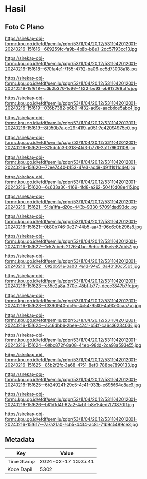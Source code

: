 # Hasil

## Foto C Plano

https://sirekap-obj-formc.kpu.go.id/efdf/pemilu/pdpr/53/11/04/20/12/5311042012001-20240216-151616--689259fc-fa9b-4b8b-b8e3-2dc57193cc13.jpg

https://sirekap-obj-formc.kpu.go.id/efdf/pemilu/pdpr/53/11/04/20/12/5311042012001-20240216-151618--670fa4e1-7155-4792-ba06-ec5d73008a18.jpg

https://sirekap-obj-formc.kpu.go.id/efdf/pemilu/pdpr/53/11/04/20/12/5311042012001-20240216-151618--a3b2b379-1e96-4522-be93-eb813268affc.jpg

https://sirekap-obj-formc.kpu.go.id/efdf/pemilu/pdpr/53/11/04/20/12/5311042012001-20240216-151619--036b7382-b6b0-4f32-ad9e-aacbdce5abc4.jpg

https://sirekap-obj-formc.kpu.go.id/efdf/pemilu/pdpr/53/11/04/20/12/5311042012001-20240216-151619--8f050b7a-cc29-41f9-a051-7c42094975e0.jpg

https://sirekap-obj-formc.kpu.go.id/efdf/pemilu/pdpr/53/11/04/20/12/5311042012001-20240216-151620--325dcfc3-0318-4fd3-b776-2a1f79601108.jpg

https://sirekap-obj-formc.kpu.go.id/efdf/pemilu/pdpr/53/11/04/20/12/5311042012001-20240216-151620--72ee7440-b153-47e3-ac49-491f1011c4ef.jpg

https://sirekap-obj-formc.kpu.go.id/efdf/pemilu/pdpr/53/11/04/20/12/5311042012001-20240216-151620--6c633a30-4169-4fd8-a292-504f6d08e415.jpg

https://sirekap-obj-formc.kpu.go.id/efdf/pemilu/pdpr/53/11/04/20/12/5311042012001-20240216-151621--51da1ffa-d20c-443b-9330-57091ded93dc.jpg

https://sirekap-obj-formc.kpu.go.id/efdf/pemilu/pdpr/53/11/04/20/12/5311042012001-20240216-151621--0b80b746-0e27-44b5-aa43-96c6c0b296a8.jpg

https://sirekap-obj-formc.kpu.go.id/efdf/pemilu/pdpr/53/11/04/20/12/5311042012001-20240216-151622--1e52cbeb-2126-4fac-8ebb-8d5e5e87db57.jpg

https://sirekap-obj-formc.kpu.go.id/efdf/pemilu/pdpr/53/11/04/20/12/5311042012001-20240216-151622--8826b91a-6a00-4a1d-94e5-0a46188c55b3.jpg

https://sirekap-obj-formc.kpu.go.id/efdf/pemilu/pdpr/53/11/04/20/12/5311042012001-20240216-151623--c85e2a8a-370e-45bf-b77e-deec3847b7fc.jpg

https://sirekap-obj-formc.kpu.go.id/efdf/pemilu/pdpr/53/11/04/20/12/5311042012001-20240216-151623--f3390940-dc9c-4c54-9580-4a90e0caa77c.jpg

https://sirekap-obj-formc.kpu.go.id/efdf/pemilu/pdpr/53/11/04/20/12/5311042012001-20240216-151624--a7c6dbb6-2bee-4241-b5bf-ca6c36234036.jpg

https://sirekap-obj-formc.kpu.go.id/efdf/pemilu/pdpr/53/11/04/20/12/5311042012001-20240216-151624--60bc872f-8a08-44eb-98dd-2ca98a593e55.jpg

https://sirekap-obj-formc.kpu.go.id/efdf/pemilu/pdpr/53/11/04/20/12/5311042012001-20240216-151625--85b2f2fc-3a68-4751-8ef0-788be7890133.jpg

https://sirekap-obj-formc.kpu.go.id/efdf/pemilu/pdpr/53/11/04/20/12/5311042012001-20240216-151625--6b249241-29c5-4c41-933b-e695664c8ac9.jpg

https://sirekap-obj-formc.kpu.go.id/efdf/pemilu/pdpr/53/11/04/20/12/5311042012001-20240216-151626--b81d1d4f-62a2-4ab1-b8e1-4ed7f70870ff.jpg

https://sirekap-obj-formc.kpu.go.id/efdf/pemilu/pdpr/53/11/04/20/12/5311042012001-20240216-151617--7a7a21a0-ecb5-4434-ac8a-71b9c5489ce3.jpg


## Metadata

| Key        | Value               |
| ---------- | ------------------- |
| Time Stamp | 2024-02-17 13:05:41 |
| Kode Dapil | 5302                |



